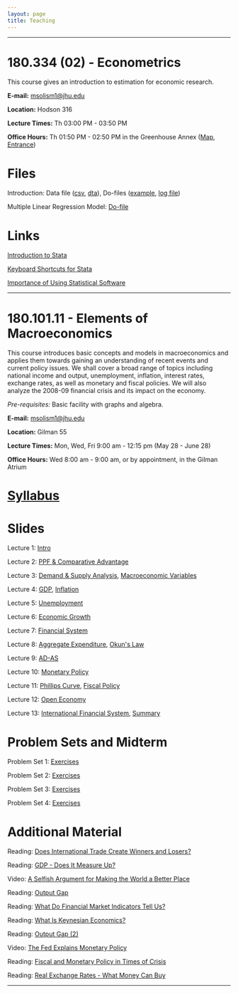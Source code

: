 ```yaml
---
layout: page
title: Teaching
---
```



---

# 180.334 (02) - Econometrics

This course gives an introduction to estimation for economic research.

**E-mail:** <msolism1@jhu.edu>

**Location:** Hodson 316

**Lecture Times:** Th 03:00 PM - 03:50 PM

**Office Hours:** Th 01:50 PM - 02:50 PM in the Greenhouse Annex ([Map](/files/teaching/Greenhouse_Map.png), [Entrance](/files/teaching/Greenhouse_Entrance.png))

# Files

Introduction: Data file ([csv](/files/teaching/metrics/intro_hs0.csv), [dta](/files/teaching/metrics/intro_hs0.dta)), Do-files ([example](/files/teaching/metrics/example.do), [log file](/files/teaching/metrics/how-to-log-file.do))

Multiple Linear Regression Model: [Do-file](/files/teaching/metrics/MLR.do)

# Links

[Introduction to Stata](https://en.wikibooks.org/wiki/Stata/Introduction)

[Keyboard Shortcuts for Stata](http://www.carlhiggs.com/2014/04/keyboard-shortcuts-for-stataic-13/)

[Importance of Using Statistical Software](https://www.sciencemag.org/news/2016/08/one-five-genetics-papers-contains-errors-thanks-microsoft-excel)






---


# 180.101.11 - Elements of Macroeconomics

This course introduces basic concepts and models in macroeconomics and applies them towards gaining an understanding of 
recent events and current policy issues. We shall cover a broad range of topics including national income and output, 
unemployment, inflation, interest rates, exchange rates, as well as monetary and fiscal policies. We will also analyze the 2008-09 financial crisis and its impact on the economy. 

*Pre-requisites:* Basic facility with graphs and algebra. 

**E-mail:** <msolism1@jhu.edu>

**Location:** Gilman 55

**Lecture Times:** Mon, Wed, Fri    9:00 am - 12:15 pm     (May 28 - June 28)

**Office Hours:** Wed 8:00 am - 9:00 am, or by appointment, in the Gilman Atrium

# [Syllabus](/files/teaching/macro/Syllabus101.pdf)

# Slides

Lecture 1: [Intro](/files/teaching/macro/Slides101_01_Intro.pdf)

Lecture 2: [PPF & Comparative Advantage](/files/teaching/macro/Slides101_02_PPF.pdf)

Lecture 3: [Demand & Supply Analysis](/files/teaching/macro/Slides101_03_DS.pdf), [Macroeconomic Variables](/files/teaching/macro/Slides101_03_MacroVars.pdf)

Lecture 4: [GDP](/files/teaching/macro/Slides101_04_GDP.pdf), [Inflation](/files/teaching/macro/Slides101_04_Inflation.pdf)

Lecture 5: [Unemployment](/files/teaching/macro/Slides101_05_Unemployment.pdf)

Lecture 6: [Economic Growth](/files/teaching/macro/Slides101_06_Growth.pdf)

Lecture 7: [Financial System](/files/teaching/macro/Slides101_07_S&I.pdf)

Lecture 8: [Aggregate Expenditure](/files/teaching/macro/Slides101_08_AE.pdf), [Okun's Law](/files/teaching/macro/Slides101_08_Okun.pdf)

Lecture 9: [AD-AS](/files/teaching/macro/Slides101_09_AD-AS.pdf)

Lecture 10: [Monetary Policy](/files/teaching/macro/Slides101_10_MP.pdf)

Lecture 11: [Phillips Curve](/files/teaching/macro/Slides101_11_PC.pdf), [Fiscal Policy](/files/teaching/macro/Slides101_11_FP.pdf)

Lecture 12: [Open Economy](/files/teaching/macro/Slides101_12_OE.pdf)

Lecture 13: [International Financial System](/files/teaching/macro/Slides101_13_IFS.pdf), [Summary](/files/teaching/macro/Slides101_13_Summary.pdf)

# Problem Sets and Midterm

Problem Set 1: [Exercises](/files/teaching/macro/PS1.pdf)

Problem Set 2: [Exercises](/files/teaching/macro/PS2.pdf)

Problem Set 3: [Exercises](/files/teaching/macro/PS3.pdf)

Problem Set 4: [Exercises](/files/teaching/macro/PS4.pdf)

# Additional Material

Reading: [Does International Trade Create Winners and Losers?](/files/teaching/macro/Reading-International_Trade.pdf)

Reading: [GDP - Does It Measure Up?](/files/teaching/macro/Reading-GDP.pdf)

Video: [A Selfish Argument for Making the World a Better Place](https://youtu.be/rvskMHn0sqQ)

Reading: [Output Gap](/files/teaching/macro/Reading-Output_Gap.pdf)

Reading: [What Do Financial Market Indicators Tell Us?](/files/teaching/macro/Reading-Financial_Market_Indicators.pdf)

Reading: [What Is Keynesian Economics?](/files/teaching/macro/Reading-Keynesian_Economics.pdf)

Reading: [Output Gap (2)](/files/teaching/macro/Reading-Output_Gap_2.pdf)

Video: [The Fed Explains Monetary Policy](https://youtu.be/wOfQPn9Jwpo)

Reading: [Fiscal and Monetary Policy in Times of Crisis](/files/teaching/macro/Reading-FP&MP_in_Crisis.pdf)

Reading: [Real Exchange Rates - What Money Can Buy](/files/teaching/macro/Reading-RER.pdf)

___
